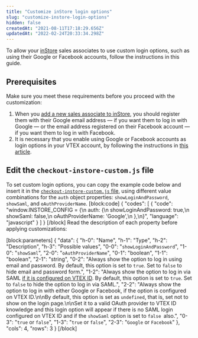 ```yaml
---
title: "Customize inStore login options"
slug: "customize-instore-login-options"
hidden: false
createdAt: "2021-08-11T17:18:29.656Z"
updatedAt: "2022-02-24T20:33:34.298Z"
---
```

To allow your [inStore](https://help.vtex.com/en/tracks/instore-getting-started-and-setting-up--zav76TFEZlAjnyBVL5tRc) sales associates to use custom login options, such as using their Google or Facebook accounts, follow the instructions in this guide.

## Prerequisites

Make sure you meet these requirements before you proceed with the customization:

1. When you [add a new sales associate to inStore](https://help.vtex.com/en/tracks/instore-getting-started-and-setting-up--zav76TFEZlAjnyBVL5tRc/5PSjRstg7UU4lOm0s8aqKN), you should register them with their Google email address — if you want them to log in with Google — or the email address registered on their Facebook account — if you want them to log in with Facebook.
2. It is necessary that you enable using Google or Facebook accounts as login options in your VTEX account, by following the instructions in [this article](https://help.vtex.com/en/tutorial/configuring-login-with-facebook-and-google--tutorials_513).

## Edit the `checkout-instore-custom.js` file

To set custom login options, you can copy the example code below and insert it in the [`checkout-instore-custom.js` file](https://developers.vtex.com/vtex-rest-api/docs/how-to-customize-instore), using different value combinations for the `auth` object properties: `showLoginAndPassword`, `showSaml`, and `oAuthProviderName`.
[block:code]
{
  "codes": [
    {
      "code": "window.INSTORE_CONFIG = {\n  auth: {\n    showLoginAndPassword: true,\n    showSaml: false,\n    oAuthProviderName: 'Google',\n  },\n}",
      "language": "javascript"
    }
  ]
}
[/block]
Read the description of each property before applying customizations:

[block:parameters]
{
  "data": {
    "h-0": "Name",
    "h-1": "Type",
    "h-2": "Description",
    "h-3": "Possible values",
    "0-0": "`showLoginAndPassword`",
    "1-0": "`showSaml`",
    "2-0": "`oAuthProviderName`",
    "0-1": "boolean",
    "1-1": "boolean",
    "2-1": "string",
    "0-2": "Always show the option to log in using email and password. By default, this option is set to `true`. Set to `false` to hide email and password form.",
    "1-2": "Always show the option to log in via SAML [if it is configured on VTEX ID](https://developers.vtex.com/docs/guides/login-integration-guide-admin-saml2). By default, this option is set to `true`. Set to `false` to hide the option to log in via SAML.",
    "2-2": "Always show the option to log in with either Google or Facebook, if the option is configured on VTEX ID.\n\nBy default, this option is set as `undefined`, that is, set not to show on the login page.\n\nSet it to a valid OAuth provider to VTEX ID knowledge and this login option will appear if there is no SAML login configured on VTEX ID and if the `showSaml` option is set to `false `also.",
    "0-3": "`true` or `false`",
    "1-3": "`true` or `false`",
    "2-3": "`Google` or `Facebook`"
  },
  "cols": 4,
  "rows": 3
}
[/block]
